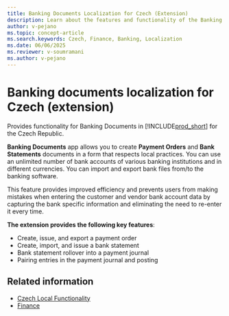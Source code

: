```yaml
---
title: Banking Documents Localization for Czech (Extension) 
description: Learn about the features and functionality of the Banking Documents Localization extension for the Czech Republic in Business Central.
author: v-pejano
ms.topic: concept-article
ms.search.keywords: Czech, Finance, Banking, Localization
ms.date: 06/06/2025
ms.reviewer: v-soumramani
ms.author: v-pejano
---
```


# Banking documents localization for Czech (extension)

Provides functionality for Banking Documents in [!INCLUDE[prod_short](../../includes/prod_short.md)] for the Czech Republic.

**Banking Documents** app allows you to create **Payment Orders** and **Bank Statements** documents in a form that respects local practices. You can use an unlimited number of bank accounts of various banking institutions and in different currencies. You can import and export bank files from/to the banking software.

This feature provides improved efficiency and prevents users from making mistakes when entering the customer and vendor bank account data by capturing the bank specific information and eliminating the need to re-enter it every time.

**The extension provides the following key features**:

- Create, issue, and export a payment order
- Create, import, and issue a bank statement
- Bank statement rollover into a payment journal
- Pairing entries in the payment journal and posting

## Related information

- [Czech Local Functionality](czech-local-functionality.md)  
- [Finance](../../finance.md)  
